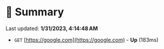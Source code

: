 # 📖 Summary
Last updated: **1/31/2023, 4:14:48 AM**

- `GET` [https://google.com](https://google.com) - **Up** (183ms)
